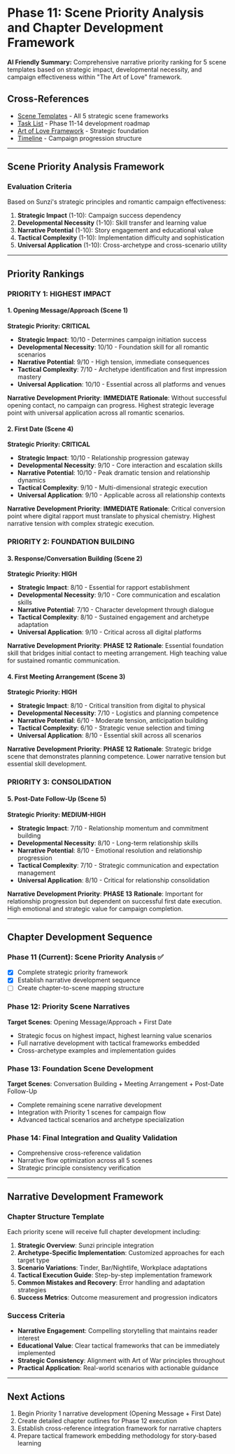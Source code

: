 # Phase 11: Scene Priority Analysis and Chapter Development Framework

**AI Friendly Summary:** Comprehensive narrative priority ranking for 5 scene templates based on strategic impact, developmental necessity, and campaign effectiveness within "The Art of Love" framework.

## Cross-References
- [Scene Templates](../scenes/) - All 5 strategic scene frameworks
- [Task List](../tasklist.md) - Phase 11-14 development roadmap  
- [Art of Love Framework](../art-of-love-framework.md) - Strategic foundation
- [Timeline](../timeline.md) - Campaign progression structure

---

## Scene Priority Analysis Framework

### Evaluation Criteria
Based on Sunzi's strategic principles and romantic campaign effectiveness:

1. **Strategic Impact** (1-10): Campaign success dependency
2. **Developmental Necessity** (1-10): Skill transfer and learning value  
3. **Narrative Potential** (1-10): Story engagement and educational value
4. **Tactical Complexity** (1-10): Implementation difficulty and sophistication
5. **Universal Application** (1-10): Cross-archetype and cross-scenario utility

---

## Priority Rankings

### **PRIORITY 1: HIGHEST IMPACT**

#### 1. Opening Message/Approach (Scene 1)
**Strategic Priority: CRITICAL**
- **Strategic Impact**: 10/10 - Determines campaign initiation success
- **Developmental Necessity**: 10/10 - Foundation skill for all romantic scenarios
- **Narrative Potential**: 9/10 - High tension, immediate consequences
- **Tactical Complexity**: 7/10 - Archetype identification and first impression mastery
- **Universal Application**: 10/10 - Essential across all platforms and venues

**Narrative Development Priority**: **IMMEDIATE**
**Rationale**: Without successful opening contact, no campaign can progress. Highest strategic leverage point with universal application across all romantic scenarios.

#### 2. First Date (Scene 4)  
**Strategic Priority: CRITICAL**
- **Strategic Impact**: 10/10 - Relationship progression gateway
- **Developmental Necessity**: 9/10 - Core interaction and escalation skills
- **Narrative Potential**: 10/10 - Peak dramatic tension and relationship dynamics
- **Tactical Complexity**: 9/10 - Multi-dimensional strategic execution
- **Universal Application**: 9/10 - Applicable across all relationship contexts

**Narrative Development Priority**: **IMMEDIATE**
**Rationale**: Critical conversion point where digital rapport must translate to physical chemistry. Highest narrative tension with complex strategic execution.

### **PRIORITY 2: FOUNDATION BUILDING**

#### 3. Response/Conversation Building (Scene 2)
**Strategic Priority: HIGH**
- **Strategic Impact**: 8/10 - Essential for rapport establishment 
- **Developmental Necessity**: 9/10 - Core communication and escalation skills
- **Narrative Potential**: 7/10 - Character development through dialogue
- **Tactical Complexity**: 8/10 - Sustained engagement and archetype adaptation
- **Universal Application**: 9/10 - Critical across all digital platforms

**Narrative Development Priority**: **PHASE 12**
**Rationale**: Essential foundation skill that bridges initial contact to meeting arrangement. High teaching value for sustained romantic communication.

#### 4. First Meeting Arrangement (Scene 3)
**Strategic Priority: HIGH**
- **Strategic Impact**: 8/10 - Critical transition from digital to physical
- **Developmental Necessity**: 7/10 - Logistics and planning competence
- **Narrative Potential**: 6/10 - Moderate tension, anticipation building
- **Tactical Complexity**: 6/10 - Strategic venue selection and timing
- **Universal Application**: 8/10 - Essential skill across all scenarios

**Narrative Development Priority**: **PHASE 12**
**Rationale**: Strategic bridge scene that demonstrates planning competence. Lower narrative tension but essential skill development.

### **PRIORITY 3: CONSOLIDATION**

#### 5. Post-Date Follow-Up (Scene 5)
**Strategic Priority: MEDIUM-HIGH**
- **Strategic Impact**: 7/10 - Relationship momentum and commitment building
- **Developmental Necessity**: 8/10 - Long-term relationship skills
- **Narrative Potential**: 8/10 - Emotional resolution and relationship progression
- **Tactical Complexity**: 7/10 - Strategic communication and expectation management
- **Universal Application**: 8/10 - Critical for relationship consolidation

**Narrative Development Priority**: **PHASE 13**
**Rationale**: Important for relationship progression but dependent on successful first date execution. High emotional and strategic value for campaign completion.

---

## Chapter Development Sequence

### Phase 11 (Current): Scene Priority Analysis ✅
- [x] Complete strategic priority framework
- [x] Establish narrative development sequence
- [ ] Create chapter-to-scene mapping structure

### Phase 12: Priority Scene Narratives
**Target Scenes**: Opening Message/Approach + First Date
- Strategic focus on highest impact, highest learning value scenarios
- Full narrative development with tactical frameworks embedded
- Cross-archetype examples and implementation guides

### Phase 13: Foundation Scene Development  
**Target Scenes**: Conversation Building + Meeting Arrangement + Post-Date Follow-Up
- Complete remaining scene narrative development
- Integration with Priority 1 scenes for campaign flow
- Advanced tactical scenarios and archetype specialization

### Phase 14: Final Integration and Quality Validation
- Comprehensive cross-reference validation
- Narrative flow optimization across all 5 scenes
- Strategic principle consistency verification

---

## Narrative Development Framework

### Chapter Structure Template
Each priority scene will receive full chapter development including:

1. **Strategic Overview**: Sunzi principle integration
2. **Archetype-Specific Implementation**: Customized approaches for each target type
3. **Scenario Variations**: Tinder, Bar/Nightlife, Workplace adaptations
4. **Tactical Execution Guide**: Step-by-step implementation framework
5. **Common Mistakes and Recovery**: Error handling and adaptation strategies
6. **Success Metrics**: Outcome measurement and progression indicators

### Success Criteria
- **Narrative Engagement**: Compelling storytelling that maintains reader interest
- **Educational Value**: Clear tactical frameworks that can be immediately implemented
- **Strategic Consistency**: Alignment with Art of War principles throughout
- **Practical Application**: Real-world scenarios with actionable guidance

---

## Next Actions
1. Begin Priority 1 narrative development (Opening Message + First Date)
2. Create detailed chapter outlines for Phase 12 execution
3. Establish cross-reference integration framework for narrative chapters
4. Prepare tactical framework embedding methodology for story-based learning
